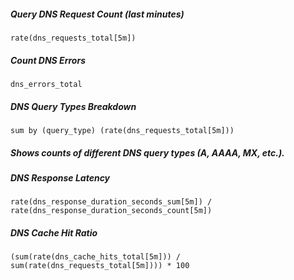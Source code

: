 ##### Query DNS Request Count  (last minutes)
`rate(dns_requests_total[5m])`

##### Count DNS Errors
`dns_errors_total`

##### DNS Query Types Breakdown
`sum by (query_type) (rate(dns_requests_total[5m]))`

##### Shows counts of different DNS query types (A, AAAA, MX, etc.).

##### DNS Response Latency
`rate(dns_response_duration_seconds_sum[5m]) / rate(dns_response_duration_seconds_count[5m])`

##### DNS Cache Hit Ratio
`(sum(rate(dns_cache_hits_total[5m])) / sum(rate(dns_requests_total[5m]))) * 100`


